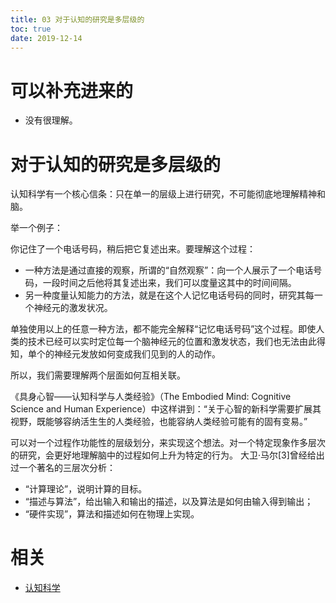 ```yaml
---
title: 03 对于认知的研究是多层级的
toc: true
date: 2019-12-14
---
```

# 可以补充进来的

- 没有很理解。

# 对于认知的研究是多层级的

认知科学有一个核心信条：只在单一的层级上进行研究，不可能彻底地理解精神和脑。

举一个例子：

你记住了一个电话号码，稍后把它复述出来。要理解这个过程：

- 一种方法是通过直接的观察，所谓的“自然观察”：向一个人展示了一个电话号码，一段时间之后他将其复述出来，我们可以度量这其中的时间间隔。
- 另一种度量认知能力的方法，就是在这个人记忆电话号码的同时，研究其每一个神经元的激发状况。

单独使用以上的任意一种方法，都不能完全解释“记忆电话号码”这个过程。即使人类的技术已经可以实时定位每一个脑神经元的位置和激发状态，我们也无法由此得知，单个的神经元发放如何变成我们见到的人的动作。

所以，我们需要理解两个层面如何互相关联。


《具身心智——认知科学与人类经验》（The Embodied Mind: Cognitive Science and Human Experience）中这样讲到：“关于心智的新科学需要扩展其视野，既能够容纳活生生的人类经验，也能容纳人类经验可能有的固有变易。”

可以对一个过程作功能性的层级划分，来实现这个想法。对一个特定现象作多层次的研究，会更好地理解脑中的过程如何上升为特定的行为。 大卫·马尔[3]曾经给出过一个著名的三层次分析：

- “计算理论”，说明计算的目标。
- “描述与算法”，给出输入和输出的描述，以及算法是如何由输入得到输出；
- “硬件实现”，算法和描述如何在物理上实现。


# 相关

- [认知科学](https://zh.wikipedia.org/wiki/%E8%AE%A4%E7%9F%A5%E7%A7%91%E5%AD%A6)
